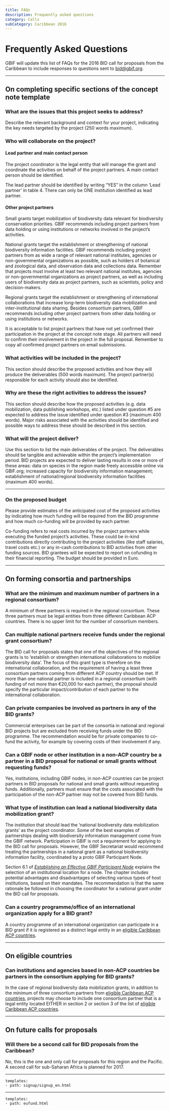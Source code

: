 ```yaml
---
title: FAQs
description: Frequently asked questions
category: Calls
subCategory: Caribbean 2016
---
```


# Frequently Asked Questions

GBIF will update this list of FAQs for the 2016 BID call for proposals from the Caribbean to include responses to questions sent to [bid@gbif.org](mailto:bid@gbif.org).

 <!-- toc -->
 <!-- tocstop -->
  
-----------------------

## On completing specific sections of the concept note template

### What are the issues that this project seeks to address?

Describe the relevant background and context for your project, indicating the key needs targeted by the project (250 words maximum).

### Who will collaborate on the project?

#### Lead partner and main contact person

The project coordinator is the legal entity that will manage the grant and coordinate the activities on behalf of the project partners. A main contact person should be identified. 

The lead partner should be identified by writing “YES” in the column ‘Lead partner’ in table 4. There can only be ONE institution identified as lead partner.

#### Other project partners 

Small grants target mobilization of biodiversity data relevant for biodiversity conservation priorities. GBIF recommends including project partners from data holding or using institutions or networks involved in the project’s activities.

National grants target the establishment or strengthening of national biodiversity information facilities. GBIF recommends including project partners from as wide a range of relevant national institutes, agencies or non-governmental organizations as possible, such as holders of botanical and zoological data, and observation data and collections data. Remember that projects must involve at least two relevant national institutes, agencies or non-governmental organizations as project partners, as well as including users of biodiversity data as project partners, such as scientists, policy and decision-makers. 

Regional grants target the establishment or strengthening of international collaborations that increase long-term biodiversity data mobilization and inter-institutional data sharing. Besides consortium partners, GBIF recommends including other project partners from other data holding or using institutions or networks.

It is acceptable to list project partners that have not yet confirmed their participation in the project at the concept note stage. All partners will need to confirm their involvement in the project in the full proposal. Remember to copy all confirmed project partners on email submissions. 

### What activities will be included in the project?

This section should describe the proposed activities and how they will produce the deliverables (500 words maximum). The project partner(s) responsible for each activity should also be identified.

### Why are these  the right activities to address the issues?

This section should describe how the proposed activities (e.g. data mobilization, data publishing workshops, etc.) listed under question #5 are expected to address the issue identified under question #3 (maximum 400 words). Major risks associated with the activities should be identified and possible ways to address these should be described in this section.

### What will the project deliver?

Use this section to list the main deliverables of the project. The deliverables should be tangible and achievable within the project’s implementation period. BID projects are expected to deliver lasting results in one or more of these areas: data on species in the region made freely accessible online via GBIF.org; increased capacity for biodiversity information management; establishment of national/regional biodiversity information facilities (maximum 400 words).

-----------------------

### On the proposed budget

Please provide estimates of the anticipated cost of the proposed activities by indicating how much funding will be required from the BID programme and how much co-funding will be provided by each partner. 

Co-funding refers to real costs incurred by the project partners while executing the funded project’s activities. These could be in-kind contributions directly contributing to the project activities (like staff salaries, travel costs etc.) or any in-cash contributions to BID activities from other funding sources. BID grantees will be expected to report on cofunding in their financial reporting. The budget should be provided in Euro.

-----------------------

## On forming consortia and partnerships

### What are the minimum and maximum number of partners in a regional consortium?

A minimum of three partners is required in the regional consortium. These three partners must be legal entities from three different Caribbean ACP countries. There is no upper limit for the number of consortium members.

### Can multiple national partners receive funds under the regional grant consortium?

The BID call for proposals states that one of the objectives of the regional grants is to ‘establish or strengthen international collaborations to mobilize biodiversity data’. The focus of this grant type is therefore on the international collaboration, and the requirement of having a least three consortium partners coming from different ACP country should be met. If more than one national partner is included in a regional consortium (with funding of not more than €20,000 for each partner), the proposal should specify the particular impact/contribution of each partner to the international collaboration.

### Can private companies be involved as partners in any of the BID grants?

Commercial enterprises can be part of the consortia in national and regional BID projects but are excluded from receiving funds under the BID programme. The recommendation would be for private companies to co-fund the activity, for example by covering costs of their involvement if any.

### Can a GBIF node or other institution in a non-ACP country be a partner in a BID proposal for national or small grants without requesting funds?

Yes, institutions, including GBIF nodes, in non-ACP countries can be project partners in BID proposals for national and small grants without requesting funds. Additionally, partners must ensure that the costs associated with the participation of the non-ACP partner may not be covered from BID funds.

### What type of institution can lead a national biodiversity data mobilization grant?

The institution that should lead the ‘national biodiversity data mobilization grants’ as the project coordinator. Some of the best examples of partnerships dealing with biodiversity information management come from the GBIF network. Participation in GBIF is not a requirement for applying to the BID call for proposals. However, the GBIF Secretariat would recommend treating the partnerships in a national grant as a national biodiversity information facility, coordinated by a  proto GBIF Participant Node.

Section 6.1 of [*Establishing an Effective GBIF Participant Node*](http://www.gbif.org/resource/80925) explains the selection of an institutional location for a node. The chapter includes potential advantages and disadvantages of selecting various types of host institutions, based on their mandates. The recommendation is that the same rationale be followed in choosing the coordinator for a national grant under the BID call for proposals.
 
### Can a country programme/office of an international organization apply for a BID grant?

A country programme of an international organization can participate in a BID grant if it is registered as a distinct legal entity in an [eligible Caribbean ACP countries](../eligible-countries).
 
-----------------------

## On eligible countries

### Can institutions and agencies based in non-ACP countries be partners in the consortium applying for BID grants?

In the case of regional biodiversity data mobilization grants, in addition to the minimum of three consortium partners from [eligible Caribbean ACP countries](../eligible-countries), projects may choose to include one consortium partner that is a legal entity located EITHER in section 2 or section 3 of the list of [eligible Caribbean ACP countries](../eligible-countries).
 
-----------------------

## On future calls for proposals

### Will there be a second call for BID proposals from the Caribbean?

No, this is the one and only call for proposals for this region and the Pacific. A second call for sub-Saharan Africa is planned for 2017.

-----------------------

```styledYaml
templates:
- path: signup/signup_en.html
```

-----------------------


```styledYaml
templates:
- path: eufund.html
```
